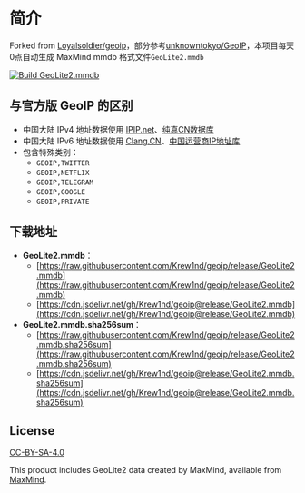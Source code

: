 # 简介

Forked from [Loyalsoldier/geoip](https://github.com/Loyalsoldier/geoip)，部分参考[unknowntokyo/GeoIP](https://github.com/unknowntokyo/GeoIP)，本项目每天0点自动生成 MaxMind mmdb 格式文件`GeoLite2.mmdb`

[![Build GeoLite2.mmdb](https://github.com/Krew1nd/geoip/actions/workflows/build.yml/badge.svg)](https://github.com/krew1nd/geoip/actions/workflows/build.yml)

## 与官方版 GeoIP 的区别

- 中国大陆 IPv4 地址数据使用 [IPIP.net](https://github.com/17mon/china_ip_list/blob/master/china_ip_list.txt)、[纯真CN数据库](https://raw.githubusercontent.com/metowolf/iplist/master/data/special/china.txt)
- 中国大陆 IPv6 地址数据使用 [Clang.CN](https://ispip.clang.cn/all_cn_ipv6.txt)、[中国运营商IP地址库](https://raw.githubusercontent.com/gaoyifan/china-operator-ip/ip-lists/china6.txt)
- 包含特殊类别：
  - `GEOIP,TWITTER`
  - `GEOIP,NETFLIX`
  - `GEOIP,TELEGRAM`
  - `GEOIP,GOOGLE`
  - `GEOIP,PRIVATE`

## 下载地址

- **GeoLite2.mmdb**：
  - [https://raw.githubusercontent.com/Krew1nd/geoip/release/GeoLite2.mmdb](https://raw.githubusercontent.com/Krew1nd/geoip/release/GeoLite2.mmdb)
  - [https://cdn.jsdelivr.net/gh/Krew1nd/geoip@release/GeoLite2.mmdb](https://cdn.jsdelivr.net/gh/Krew1nd/geoip@release/GeoLite2.mmdb)
- **GeoLite2.mmdb.sha256sum**：
  - [https://raw.githubusercontent.com/Krew1nd/geoip/release/GeoLite2.mmdb.sha256sum](https://raw.githubusercontent.com/Krew1nd/geoip/release/GeoLite2.mmdb.sha256sum)
  - [https://cdn.jsdelivr.net/gh/Krew1nd/geoip@release/GeoLite2.mmdb.sha256sum](https://cdn.jsdelivr.net/gh/Krew1nd/geoip@release/GeoLite2.mmdb.sha256sum)
 
## License

[CC-BY-SA-4.0](https://creativecommons.org/licenses/by-sa/4.0/)

This product includes GeoLite2 data created by MaxMind, available from [MaxMind](http://www.maxmind.com).
